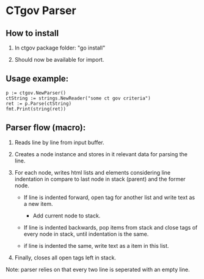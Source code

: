 # CTgov Parser

## How to install
    
1. In ctgov package folder: "go install"

2. Should now be available for import.

## Usage example:
    p := ctgov.NewParser()
    ctString := strings.NewReader("some ct gov criteria")
    ret := p.Parse(ctString)
    fmt.Print(string(ret))

## Parser flow (macro):

1. Reads line by line from input buffer.

2. Creates a node instance and stores in it relevant data for parsing the line.

3. For each node, writes html lists and elements considering line indentation in compare to last node in stack (parent) and the former node.

    - If line is indented forward, open tag for another list and write text as a new item.

        - Add current node to stack.

    - If line is indented backwards, pop items from stack and close tags of every node in stack, until indentation is the same.

    - if line is indented the same, write text as a item in this list.

5. Finally, closes all open tags left in stack.

Note: parser relies on that every two line is seperated with an empty line.
